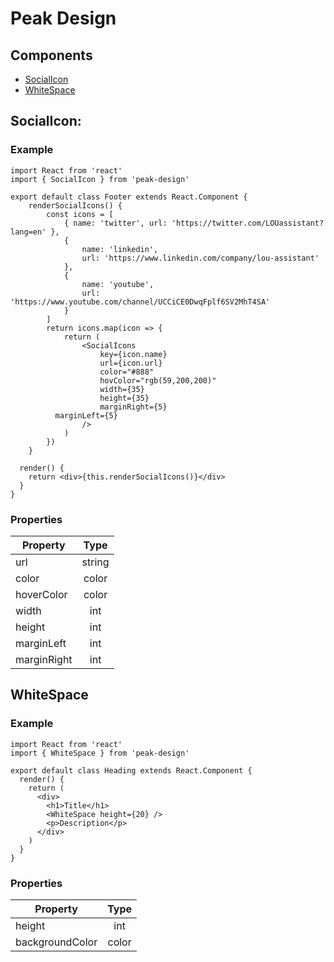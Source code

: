 # Peak Design

## Components

- [SocialIcon](#SocialIcon)
- [WhiteSpace](#WhiteSpace)

## <a name="SocialIcon">SocialIcon:</a>

### Example

```
import React from 'react'
import { SocialIcon } from 'peak-design'

export default class Footer extends React.Component {
	renderSocialIcons() {
		const icons = [
			{ name: 'twitter', url: 'https://twitter.com/LOUassistant?lang=en' },
			{
				name: 'linkedin',
				url: 'https://www.linkedin.com/company/lou-assistant'
			},
			{
				name: 'youtube',
				url: 'https://www.youtube.com/channel/UCCiCE0DwqFplf6SV2MhT4SA'
			}
		]
		return icons.map(icon => {
			return (
				<SocialIcons
					key={icon.name}
					url={icon.url}
					color="#888"
					hovColor="rgb(59,200,200)"
					width={35}
					height={35}
					marginRight={5}
          marginLeft={5}
				/>
			)
		})
	}

  render() {
    return <div>{this.renderSocialIcons()}</div>
  }
}
```

### Properties

| Property    |  Type  |
| ----------- | :----: |
| url         | string |
| color       | color  |
| hoverColor  | color  |
| width       |  int   |
| height      |  int   |
| marginLeft  |  int   |
| marginRight |  int   |

## <a name="WhiteSpace">WhiteSpace</a>

### Example

```
import React from 'react'
import { WhiteSpace } from 'peak-design'

export default class Heading extends React.Component {
  render() {
    return (
      <div>
        <h1>Title</h1>
        <WhiteSpace height={20} />
        <p>Description</p>
      </div>
    )
  }
}
```

### Properties

| Property        | Type  |
| --------------- | :---: |
| height          |  int  |
| backgroundColor | color |
